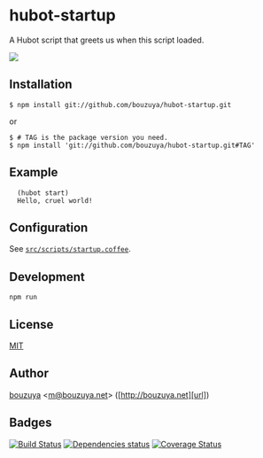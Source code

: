 # hubot-startup

A Hubot script that greets us when this script loaded.

![](http://img.f.hatena.ne.jp/images/fotolife/b/bouzuya/20141006/20141006001533.gif)

## Installation

    $ npm install git://github.com/bouzuya/hubot-startup.git

or

    $ # TAG is the package version you need.
    $ npm install 'git://github.com/bouzuya/hubot-startup.git#TAG'

## Example

      (hubot start)
      Hello, cruel world!

## Configuration

See [`src/scripts/startup.coffee`](src/scripts/startup.coffee).

## Development

`npm run`

## License

[MIT](LICENSE)

## Author

[bouzuya][user] &lt;[m@bouzuya.net][mail]&gt; ([http://bouzuya.net][url])

## Badges

[![Build Status][travis-badge]][travis]
[![Dependencies status][david-dm-badge]][david-dm]
[![Coverage Status][coveralls-badge]][coveralls]

[travis]: https://travis-ci.org/bouzuya/hubot-startup
[travis-badge]: https://travis-ci.org/bouzuya/hubot-startup.svg?branch=master
[david-dm]: https://david-dm.org/bouzuya/hubot-startup
[david-dm-badge]: https://david-dm.org/bouzuya/hubot-startup.png
[coveralls]: https://coveralls.io/r/bouzuya/hubot-startup
[coveralls-badge]: https://img.shields.io/coveralls/bouzuya/hubot-startup.svg
[user]: https://github.com/bouzuya
[mail]: mailto:m@bouzuya.net
[url]: http://bouzuya.net

